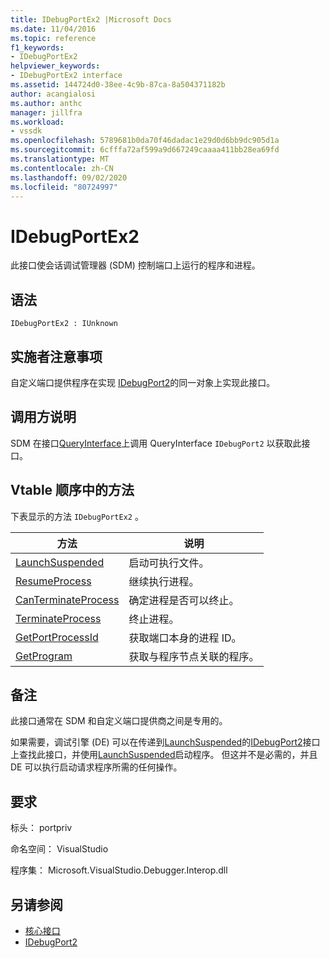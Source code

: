 ```yaml
---
title: IDebugPortEx2 |Microsoft Docs
ms.date: 11/04/2016
ms.topic: reference
f1_keywords:
- IDebugPortEx2
helpviewer_keywords:
- IDebugPortEx2 interface
ms.assetid: 144724d0-38ee-4c9b-87ca-8a504371182b
author: acangialosi
ms.author: anthc
manager: jillfra
ms.workload:
- vssdk
ms.openlocfilehash: 5789681b0da70f46dadac1e29d0d6bb9dc905d1a
ms.sourcegitcommit: 6cfffa72af599a9d667249caaaa411bb28ea69fd
ms.translationtype: MT
ms.contentlocale: zh-CN
ms.lasthandoff: 09/02/2020
ms.locfileid: "80724997"
---
```

# <a name="idebugportex2"></a>IDebugPortEx2
此接口使会话调试管理器 (SDM) 控制端口上运行的程序和进程。

## <a name="syntax"></a>语法

```
IDebugPortEx2 : IUnknown
```

## <a name="notes-for-implementers"></a>实施者注意事项
 自定义端口提供程序在实现 [IDebugPort2](../../../extensibility/debugger/reference/idebugport2.md)的同一对象上实现此接口。

## <a name="notes-for-callers"></a>调用方说明
 SDM 在接口[QueryInterface](/cpp/atl/queryinterface)上调用 QueryInterface `IDebugPort2` 以获取此接口。

## <a name="methods-in-vtable-order"></a>Vtable 顺序中的方法
 下表显示的方法 `IDebugPortEx2` 。

|方法|说明|
|------------|-----------------|
|[LaunchSuspended](../../../extensibility/debugger/reference/idebugportex2-launchsuspended.md)|启动可执行文件。|
|[ResumeProcess](../../../extensibility/debugger/reference/idebugportex2-resumeprocess.md)|继续执行进程。|
|[CanTerminateProcess](../../../extensibility/debugger/reference/idebugportex2-canterminateprocess.md)|确定进程是否可以终止。|
|[TerminateProcess](../../../extensibility/debugger/reference/idebugportex2-terminateprocess.md)|终止进程。|
|[GetPortProcessId](../../../extensibility/debugger/reference/idebugportex2-getportprocessid.md)|获取端口本身的进程 ID。|
|[GetProgram](../../../extensibility/debugger/reference/idebugportex2-getprogram.md)|获取与程序节点关联的程序。|

## <a name="remarks"></a>备注
 此接口通常在 SDM 和自定义端口提供商之间是专用的。

 如果需要，调试引擎 (DE) 可以在传递到[LaunchSuspended](../../../extensibility/debugger/reference/idebugenginelaunch2-launchsuspended.md)的[IDebugPort2](../../../extensibility/debugger/reference/idebugport2.md)接口上查找此接口，并使用[LaunchSuspended](../../../extensibility/debugger/reference/idebugportex2-launchsuspended.md)启动程序。 但这并不是必需的，并且 DE 可以执行启动请求程序所需的任何操作。

## <a name="requirements"></a>要求
 标头： portpriv

 命名空间： VisualStudio

 程序集： Microsoft.VisualStudio.Debugger.Interop.dll

## <a name="see-also"></a>另请参阅
- [核心接口](../../../extensibility/debugger/reference/core-interfaces.md)
- [IDebugPort2](../../../extensibility/debugger/reference/idebugport2.md)
